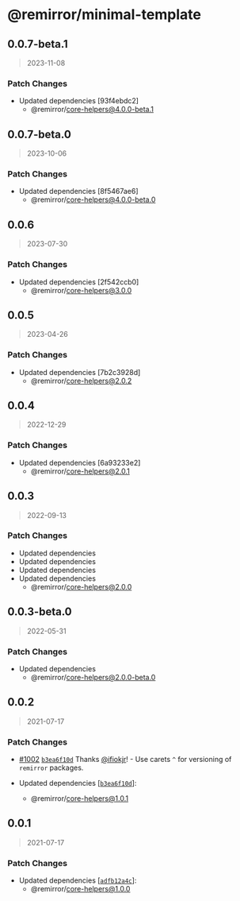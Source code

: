 # @remirror/minimal-template

## 0.0.7-beta.1

> 2023-11-08

### Patch Changes

- Updated dependencies [93f4ebdc2]
  - @remirror/core-helpers@4.0.0-beta.1

## 0.0.7-beta.0

> 2023-10-06

### Patch Changes

- Updated dependencies [8f5467ae6]
  - @remirror/core-helpers@4.0.0-beta.0

## 0.0.6

> 2023-07-30

### Patch Changes

- Updated dependencies [2f542ccb0]
  - @remirror/core-helpers@3.0.0

## 0.0.5

> 2023-04-26

### Patch Changes

- Updated dependencies [7b2c3928d]
  - @remirror/core-helpers@2.0.2

## 0.0.4

> 2022-12-29

### Patch Changes

- Updated dependencies [6a93233e2]
  - @remirror/core-helpers@2.0.1

## 0.0.3

> 2022-09-13

### Patch Changes

- Updated dependencies
- Updated dependencies
- Updated dependencies
- Updated dependencies
  - @remirror/core-helpers@2.0.0

## 0.0.3-beta.0

> 2022-05-31

### Patch Changes

- Updated dependencies
  - @remirror/core-helpers@2.0.0-beta.0

## 0.0.2

> 2021-07-17

### Patch Changes

- [#1002](https://github.com/remirror/remirror/pull/1002) [`b3ea6f10d`](https://github.com/remirror/remirror/commit/b3ea6f10d4917f933971236be936731f75a69a70) Thanks [@ifiokjr](https://github.com/ifiokjr)! - Use carets `^` for versioning of `remirror` packages.

- Updated dependencies [[`b3ea6f10d`](https://github.com/remirror/remirror/commit/b3ea6f10d4917f933971236be936731f75a69a70)]:
  - @remirror/core-helpers@1.0.1

## 0.0.1

> 2021-07-17

### Patch Changes

- Updated dependencies [[`adfb12a4c`](https://github.com/remirror/remirror/commit/adfb12a4cee7031eec4baa10830b0fc0134ebdc8)]:
  - @remirror/core-helpers@1.0.0
